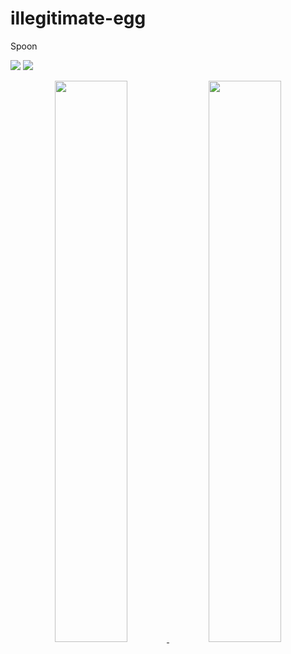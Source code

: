 # illegitimate-egg
Spoon

[![](https://img.shields.io/badge/Email-cameron@humaneyestudio.co.uk-red)](cameron@humaneyestudio.co.uk)
[![](https://komarev.com/ghpvc/?username=illegitimate-egg&color=blueviolet&label=Visits)](https://github.com/illegitimate-egg)

<p align='center'><a href="https://github.com/illegitimate-egg">
  <img width="48%" src="https://github-readme-stats.vercel.app/api?username=illegitimate-egg&theme=dark&show_icons=true" />
  <img width="48%" src="https://github-readme-streak-stats.herokuapp.com?user=illegitimate-egg&theme=black-ice" />
</a></p>
